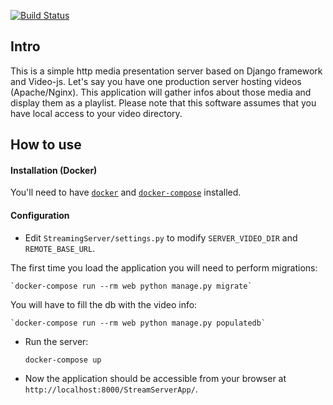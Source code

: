 [![Build Status](https://travis-ci.org/DerouineauNicolas/HttpStreamingServer.svg?branch=master)](https://travis-ci.org/DerouineauNicolas/HttpStreamingServer)

Intro
-------------------

This is a simple http media presentation server based on Django framework and Video-js.
Let's say you have one production server hosting videos (Apache/Nginx). This application will gather infos about those media and display them as a playlist.
Please note that this software assumes that you have local access to your video directory.

How to use
-------------------

#### Installation (Docker)

You'll need to have [`docker`](https://docs.docker.com/install/) and [`docker-compose`](https://docs.docker.com/compose/install/) installed.

#### Configuration

- Edit `StreamingServer/settings.py` to modify `SERVER_VIDEO_DIR` and `REMOTE_BASE_URL`.

The first time you load the application you will need to perform migrations:

    `docker-compose run --rm web python manage.py migrate`

You will have to fill the db with the video info:

    `docker-compose run --rm web python manage.py populatedb`

- Run the server:

    `docker-compose up`

- Now the application should be accessible from your browser at `http://localhost:8000/StreamServerApp/`.
